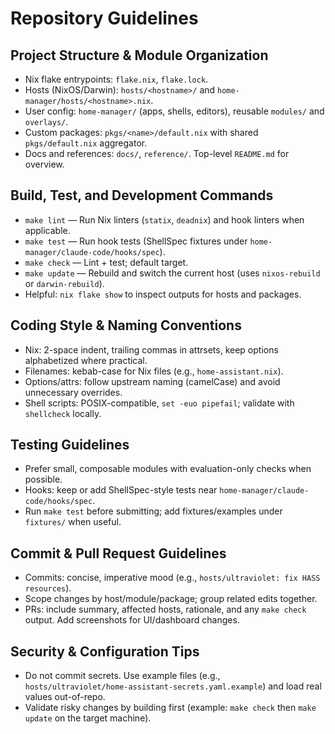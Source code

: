 # Repository Guidelines

## Project Structure & Module Organization
- Nix flake entrypoints: `flake.nix`, `flake.lock`.
- Hosts (NixOS/Darwin): `hosts/<hostname>/` and `home-manager/hosts/<hostname>.nix`.
- User config: `home-manager/` (apps, shells, editors), reusable `modules/` and `overlays/`.
- Custom packages: `pkgs/<name>/default.nix` with shared `pkgs/default.nix` aggregator.
- Docs and references: `docs/`, `reference/`. Top-level `README.md` for overview.

## Build, Test, and Development Commands
- `make lint` — Run Nix linters (`statix`, `deadnix`) and hook linters when applicable.
- `make test` — Run hook tests (ShellSpec fixtures under `home-manager/claude-code/hooks/spec`).
- `make check` — Lint + test; default target.
- `make update` — Rebuild and switch the current host (uses `nixos-rebuild` or `darwin-rebuild`).
- Helpful: `nix flake show` to inspect outputs for hosts and packages.

## Coding Style & Naming Conventions
- Nix: 2-space indent, trailing commas in attrsets, keep options alphabetized where practical.
- Filenames: kebab-case for Nix files (e.g., `home-assistant.nix`).
- Options/attrs: follow upstream naming (camelCase) and avoid unnecessary overrides.
- Shell scripts: POSIX-compatible, `set -euo pipefail`; validate with `shellcheck` locally.

## Testing Guidelines
- Prefer small, composable modules with evaluation-only checks when possible.
- Hooks: keep or add ShellSpec-style tests near `home-manager/claude-code/hooks/spec`.
- Run `make test` before submitting; add fixtures/examples under `fixtures/` when useful.

## Commit & Pull Request Guidelines
- Commits: concise, imperative mood (e.g., `hosts/ultraviolet: fix HASS resources`).
- Scope changes by host/module/package; group related edits together.
- PRs: include summary, affected hosts, rationale, and any `make check` output. Add screenshots for UI/dashboard changes.

## Security & Configuration Tips
- Do not commit secrets. Use example files (e.g., `hosts/ultraviolet/home-assistant-secrets.yaml.example`) and load real values out-of-repo.
- Validate risky changes by building first (example: `make check` then `make update` on the target machine).
